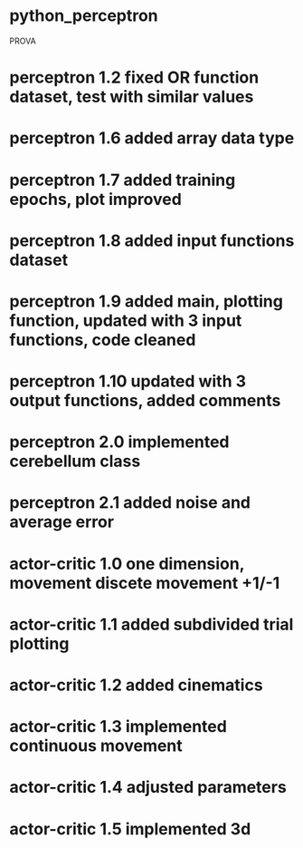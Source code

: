 # python_perceptron
PROVA
# perceptron 1.2 fixed OR function dataset, test with similar values
# perceptron 1.6 added array data type
# perceptron 1.7 added training epochs, plot improved
# perceptron 1.8 added input functions dataset
# perceptron 1.9 added main, plotting function, updated with 3 input functions, code cleaned
# perceptron 1.10 updated with 3 output functions, added comments 
# perceptron 2.0 implemented cerebellum class
# perceptron 2.1 added noise and average error
# actor-critic 1.0 one dimension, movement discete movement +1/-1
# actor-critic 1.1 added subdivided trial plotting
# actor-critic 1.2 added cinematics
# actor-critic 1.3 implemented continuous movement
# actor-critic 1.4 adjusted parameters
# actor-critic 1.5 implemented 3d
